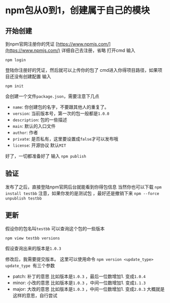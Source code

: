 # npm包从0到1，创建属于自己的模块

## 开始创建
到npm官网注册你的凭证 [https://www.npmjs.com/](https://www.npmjs.com/)
详细自己去注册，省略
打开cmd 输入
```
npm login
```
登陆你注册好的凭证，然后就可以上传你的包了
cmd进入你得项目路径，如果项目还没有创建配置
输入
```
npm init
```
会创建一个文件`package.json`，需要注意下几点

* `name`: 你创建包的名字，不要跟其他人的重复了。
* `version`: 当前版本号，第一次的包一般都是`1.0.0`
* `description`: 包的一些描述
* `main`: 默认的入口文件
* `author`: 作者
* `private`: 是否私有，这里要设置成`false`才可以发布哦
* `license`: 开源协议 默认`MIT`

好了，一切都准备好了
输入
`npm publish`

## 验证
发布了之后，直接登陆npm官网后台就能看到你得包信息
当然你也可以下载
`npm install testbb`
注意，如果你发的是测试包 ，最好还是撤销下来
`npm --force unpublish testbb`

## 更新 
假设你的包名叫`testbb`
可以查询这个包的一些版本
```
npm view testbb versions
```
假设查询出来的版本是`1.0.3`

修改后，我需要提交版本。
这里可以使用命令 `npm version <update_type>`
`update_type `有三个参数
* patch: 补丁的意思 比如版本是`1.0.3` ，最后一位数增加1. 变成`1.0.4`
* minor: 小改的意思 比如版本是`1.0.3` ，中间一位数增加1. 变成`1.1.3`
* major: 大改的意思 比如版本是`1.0.3` ，中间一位数增加1. 变成`2.0.3`
大概就是这样的意思，自行尝试
